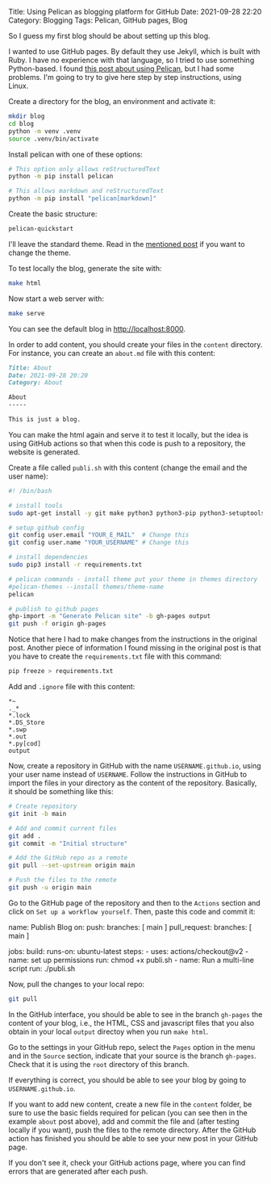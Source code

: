 Title: Using Pelican as blogging platform for GitHub
Date: 2021-09-28 22:20
Category: Blogging
Tags: Pelican, GitHub pages, Blog

So I guess my first blog should be about setting up this blog.

I wanted to use GitHub pages. By default they use Jekyll, which is built with
Ruby. I have no experience with that language, so I tried to use something
Python-based. I found [this post about using
Pelican](https://avinal.space/posts/development/twilight-blog.html), but I had
some problems. I'm going to try to give here step by step instructions, using
Linux.

Create a directory for the blog, an environment and activate it:

```bash
mkdir blog
cd blog
python -m venv .venv
source .venv/bin/activate
````

Install pelican with one of these options:

```bash
# This option only allows reStructuredText
python -m pip install pelican

# This allows markdown and reStructuredText
python -m pip install "pelican[markdown]"
```

Create the basic structure:

```bash
pelican-quickstart
```

I'll leave the standard theme. Read in the [mentioned
post](https://avinal.space/posts/development/twilight-blog.html) if you want to
change the theme.

To test locally the blog, generate the site with:

```bash
make html
```

Now start a web server with:

```bash
make serve
```

You can see the default blog in <http://localhost:8000>.

In order to add content, you should create your files in the `content`
directory. For instance, you can create an `about.md` file with this content:

```md
Title: About
Date: 2021-09-28 20:20
Category: About

About
-----

This is just a blog.
```

You can make the html again and serve it to test it locally, but the idea is
using GitHub actions so that when this code is push to a repository, the
website is generated.

Create a file called `publi.sh` with this content (change the email and the user
name):

```bash
#! /bin/bash

# install tools
sudo apt-get install -y git make python3 python3-pip python3-setuptools python3-wheel

# setup github config
git config user.email "YOUR_E_MAIL"  # Change this
git config user.name "YOUR_USERNAME" # Change this

# install dependencies
sudo pip3 install -r requirements.txt

# pelican commands - install theme put your theme in themes directory
#pelican-themes --install themes/theme-name
pelican

# publish to github pages
ghp-import -m "Generate Pelican site" -b gh-pages output
git push -f origin gh-pages
```

Notice that here I had to make changes from the instructions in the original
post. Another piece of information I found missing in the original post is that
you have to create the `requirements.txt` file with this command:

```bash
pip freeze > requirements.txt
```

Add and `.ignore` file with this content:

```gitignore
*~
._*
*.lock
*.DS_Store
*.swp
*.out
*.py[cod]
output
```

Now, create a repository in GitHub with the name `USERNAME.github.io`, using
your user name instead of `USERNAME`. Follow the instructions in GitHub to
import the files in your directory as the content of the repository. Basically,
it should be something like this:

```bash
# Create repository
git init -b main

# Add and commit current files
git add .
git commit -m "Initial structure"

# Add the GitHub repo as a remote
git pull --set-upstream origin main

# Push the files to the remote
git push -u origin main
```

Go to the GitHub page of the repository and then to the `Actions` section and
click on `Set up a workflow yourself`. Then, paste this code and commit it:

name: Publish Blog
on:
  push:
    branches: [ main ]
  pull_request:
    branches: [ main ]

jobs:
  build:
    runs-on: ubuntu-latest
    steps:
      - uses: actions/checkout@v2
      - name: set up permissions
        run: chmod +x publi.sh
      - name: Run a multi-line script
        run: ./publi.sh

Now, pull the changes to your local repo:

```bash
git pull
```

In the GitHub interface, you should be able to see in the branch `gh-pages` the
content of your blog, i.e., the HTML, CSS and javascript files that you also
obtain in your local `output` directoy when you run `make html`.

Go to the settings in your GitHub repo, select the `Pages` option in the menu
and in the `Source` section, indicate that your source is the branch `gh-pages`.
Check that it is using the `root` directory of this branch.

If everything is correct, you should be able to see your blog by going to
`USERNAME.github.io`.

If you want to add new content, create a new file in the `content` folder, be
sure to use the basic fields required for pelican (you can see then in the
example `about` post above), add and commit the file and (after testing
locally if you want), push the files to the remote directory. After the GitHub
action has finished you should be able to see your new post in your GitHub page.

If you don't see it, check your GitHub actions page, where you can find
errors that are generated after each push.
